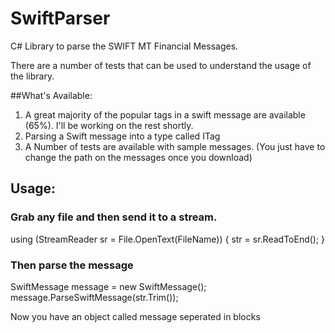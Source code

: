 # SwiftParser
C# Library to parse the SWIFT MT Financial Messages.

There are a number of tests that can be used to understand the usage of the library.

##What's Available:

1. A great majority of the popular tags in a swift message are available (65%). I'll be working on the rest shortly.
2. Parsing a Swift message into a type called ITag
3. A Number of tests are available with sample messages. (You just have to change the path on the messages once you download)

## Usage:

### Grab any file and then send it to a stream.

using (StreamReader sr = File.OpenText(FileName))
{
  str = sr.ReadToEnd();
}

### Then parse the message

SwiftMessage message = new SwiftMessage();
message.ParseSwiftMessage(str.Trim());

Now you have an object called message seperated in blocks

